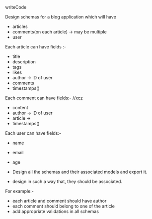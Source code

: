 writeCode

Design schemas for a blog application which will have

- articles
- comments(on each article) -> may be multiple
- user

Each article can have fields :-

- title
- description
- tags
- likes
- author -> ID of user
- comments
- timestamps()

Each comment can have fields:-
//xcz
- content
- author -> ID of user
- article ->
- timestamps()

Each user can have fields:-

- name
- email
- age

- Design all the schemas and their associated models and export it.
- design in such a way that, they should be associated.

For example:-

- each article and comment should have author
- each comment should belong to one of the article
- add appropriate validations in all schemas

